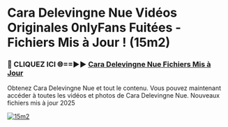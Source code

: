 # Cara Delevingne Nue Vidéos Originales 0nlyFans Fuitées - Fichiers Mis à Jour ! (15m2)

<h3>🔴 CLIQUEZ ICI 🌐==►► <a href="https://tinyurl.com/2pmr4ezf" rel="nofollow">Cara Delevingne Nue Fichiers Mis à Jour</a></h3>

Obtenez Cara Delevingne Nue et tout le contenu. Vous pouvez maintenant accéder à toutes les vidéos et photos de Cara Delevingne Nue. Nouveaux fichiers mis à jour 2025

[![15m2](https://i.imgur.com/6SNvagu.gif)](https://tinyurl.com/2pmr4ezf)
